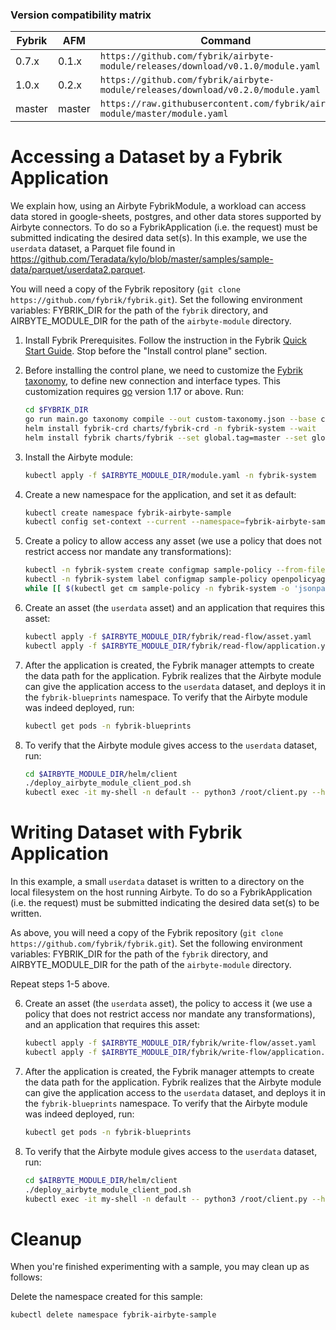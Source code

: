 ### Version compatibility matrix

| Fybrik           | AFM     | Command
| ---              | ---     | ---
| 0.7.x            | 0.1.x   | `https://github.com/fybrik/airbyte-module/releases/download/v0.1.0/module.yaml`
| 1.0.x            | 0.2.x   | `https://github.com/fybrik/airbyte-module/releases/download/v0.2.0/module.yaml`
| master           | master  | `https://raw.githubusercontent.com/fybrik/airbyte-module/master/module.yaml`

# Accessing a Dataset by a Fybrik Application

We explain how, using an Airbyte FybrikModule, a workload can access data stored in google-sheets, postgres, and other data stores supported by Airbyte connectors. To do so a FybrikApplication (i.e. the request) must be submitted indicating the desired data set(s). In this example, we use the `userdata` dataset, a Parquet file found in https://github.com/Teradata/kylo/blob/master/samples/sample-data/parquet/userdata2.parquet.

You will need a copy of the Fybrik repository (`git clone https://github.com/fybrik/fybrik.git`). Set the following environment variables: FYBRIK_DIR for the path of the `fybrik` directory, and AIRBYTE_MODULE_DIR for the path of the `airbyte-module` directory.

1. Install Fybrik Prerequisites. Follow the instruction in the Fybrik [Quick Start Guide](https://fybrik.io/dev/get-started/quickstart/). Stop before the "Install control plane" section.

1. Before installing the control plane, we need to customize the [Fybrik taxonomy](https://fybrik.io/dev/tasks/custom-taxonomy/), to define new connection and interface types. This customization requires [go](https://go.dev/dl/) version 1.17 or above. Run:
    ```bash
    cd $FYBRIK_DIR
    go run main.go taxonomy compile --out custom-taxonomy.json --base charts/fybrik/files/taxonomy/taxonomy.json $AIRBYTE_MODULE_DIR/fybrik/fybrik-taxonomy-customize.yaml
    helm install fybrik-crd charts/fybrik-crd -n fybrik-system --wait
    helm install fybrik charts/fybrik --set global.tag=master --set global.imagePullPolicy=Always -n fybrik-system --wait --set-file taxonomyOverride=custom-taxonomy.json
    ```

1. Install the Airbyte module:
    ```bash
    kubectl apply -f $AIRBYTE_MODULE_DIR/module.yaml -n fybrik-system
    ```

1. Create a new namespace for the application, and set it as default:
   ```bash
   kubectl create namespace fybrik-airbyte-sample
   kubectl config set-context --current --namespace=fybrik-airbyte-sample
   ```

1. Create a policy to allow access any asset (we use a policy that does not restrict access nor mandate any transformations):
   ```bash
   kubectl -n fybrik-system create configmap sample-policy --from-file=$AIRBYTE_MODULE_DIR/fybrik/sample-policy.rego
   kubectl -n fybrik-system label configmap sample-policy openpolicyagent.org/policy=rego
   while [[ $(kubectl get cm sample-policy -n fybrik-system -o 'jsonpath={.metadata.annotations.openpolicyagent\.org/policy-status}') != '{"status":"ok"}' ]]; do echo "waiting for policy to be applied" && sleep 5; done
   ```


1. Create an asset (the `userdata` asset) and an application that requires this asset:
   ```bash
   kubectl apply -f $AIRBYTE_MODULE_DIR/fybrik/read-flow/asset.yaml
   kubectl apply -f $AIRBYTE_MODULE_DIR/fybrik/read-flow/application.yaml
   ```

1. After the application is created, the Fybrik manager attempts to create the data path for the application. Fybrik realizes that the Airbyte module can give the application access to the `userdata` dataset, and deploys it in the `fybrik-blueprints` namespace. To verify that the Airbyte module was indeed deployed, run:
   ```bash
   kubectl get pods -n fybrik-blueprints
   ```

1. To verify that the Airbyte module gives access to the `userdata` dataset, run:
   ```bash
   cd $AIRBYTE_MODULE_DIR/helm/client
   ./deploy_airbyte_module_client_pod.sh
   kubectl exec -it my-shell -n default -- python3 /root/client.py --host my-app-fybrik-airbyte-sample-airbyte-module.fybrik-blueprints --port 80 --asset fybrik-airbyte-sample/userdata
   ```

# Writing Dataset with Fybrik Application

In this example, a small `userdata` dataset is written to a directory on the local filesystem on the host running Airbyte. To do so a FybrikApplication (i.e. the request) must be submitted indicating the desired data set(s) to be written.

As above, you will need a copy of the Fybrik repository (`git clone https://github.com/fybrik/fybrik.git`). Set the following environment variables: FYBRIK_DIR for the path of the `fybrik` directory, and AIRBYTE_MODULE_DIR for the path of the `airbyte-module` directory.

Repeat steps 1-5 above.

6. Create an asset (the `userdata` asset), the policy to access it (we use a policy that does not restrict access nor mandate any transformations), and an application that requires this asset:
   ```bash
   kubectl apply -f $AIRBYTE_MODULE_DIR/fybrik/write-flow/asset.yaml
   kubectl apply -f $AIRBYTE_MODULE_DIR/fybrik/write-flow/application.yaml
   ```

1. After the application is created, the Fybrik manager attempts to create the data path for the application. Fybrik realizes that the Airbyte module can give the application access to the `userdata` dataset, and deploys it in the `fybrik-blueprints` namespace. To verify that the Airbyte module was indeed deployed, run:
   ```bash
   kubectl get pods -n fybrik-blueprints
   ```

1. To verify that the Airbyte module gives access to the `userdata` dataset, run:
   ```bash
   cd $AIRBYTE_MODULE_DIR/helm/client
   ./deploy_airbyte_module_client_pod.sh
   kubectl exec -it my-shell -n default -- python3 /root/client.py --host my-app-fybrik-airbyte-sample-airbyte-module.fybrik-blueprints --port 80 --asset fybrik-airbyte-sample/userdata --operation put
   ```


# Cleanup

When you're finished experimenting with a sample, you may clean up as follows:

Delete the namespace created for this sample:

```bash
kubectl delete namespace fybrik-airbyte-sample
```


